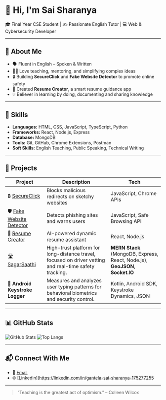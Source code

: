 # 👋 Hi, I'm Sai Sharanya

🎓 Final Year CSE Student | ✍️ Passionate English Tutor | 💻 Web & Cybersecurity Developer

---

## 🚀 About Me

* 🗣️ Fluent in English – Spoken & Written
* 👩‍🏫 Love teaching, mentoring, and simplifying complex ideas
* 🔒 Building **SecureClick** and **Fake Website Detector** to promote online safety
* 📄 Created **Resume Creator**, a smart resume guidance app
* 💡 Believer in learning by doing, documenting and sharing knowledge

---

## 🧠 Skills

* **Languages:** HTML, CSS, JavaScript, TypeScript, Python
* **Frameworks:** React, Node.js, Express
* **Database:** MongoDB
* **Tools:** Git, GitHub, Chrome Extensions, Postman
* **Soft Skills:** English Teaching, Public Speaking, Technical Writing

---

## 📂 Projects

| Project                                                                            | Description                                    | Tech                          |
| ---------------------------------------------------------------------------------- | ---------------------------------------------- | ----------------------------- |
| 🔒 [SecureClick](https://github.com/sharanya330/secureclick)                      | Blocks malicious redirects on sketchy websites | JavaScript, Chrome APIs       |
| 🛡️ [Fake Website Detector](https://github.com/sharanya330/fake-website-detector) | Detects phishing sites and warns users         | JavaScript, Safe Browsing API |
| 🧾 [Resume Creator](https://github.com/sharanya330resume-creator)                | AI-powered dynamic resume assistant            | React, Node.js                |
| 🛣️ [SagarSaathi](https://github.com/sharanya330/sagarsaathi) | High-trust platform for long-distance travel, focused on driver vetting and real-time safety tracking. | **MERN Stack** (MongoDB, Express, React, Node.js), **GeoJSON**, **Socket.IO** |
| 🤖 **Android Keystroke Logger** | Measures and analyzes user typing patterns for behavioral biometrics and security control. | Kotlin, Android SDK, Keystroke Dynamics, JSON |
---

## 📊 GitHub Stats

![GitHub Stats](https://github-readme-stats.vercel.app/api?username=sharanya330\&show_icons=true\&theme=radical)
![Top Langs](https://github-readme-stats.vercel.app/api/top-langs/?username=sharanya330\&layout=compact\&theme=radical)

---

## 📬 Connect With Me

* 💌 [Email](mailto:gantelasaisharanya@gmail.com)
* 🌐 [LinkedIn](https://linkedin.com/in/gantela-sai-sharanya-175277255


---

> “Teaching is the greatest act of optimism.” – Colleen Wilcox
